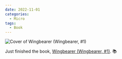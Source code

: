 ```yaml
---
date: 2022-11-01
categories:
  - Micro
tags:
  - Book
---
```


![Cover of Wingbearer (Wingbearer, #1)](https://i.gr-assets.com/images/S/compressed.photo.goodreads.com/books/1630949045l/58275713.jpg)

Just finished the book, [Wingbearer (Wingbearer, #1)](https://www.goodreads.com/review/show/4836798556?utm_medium=api&utm_source=rss). 📚